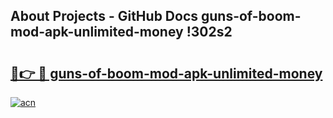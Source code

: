 ## About Projects - GitHub Docs guns-of-boom-mod-apk-unlimited-money !302s2

# <h2><a href="https://andorid.site?title=guns-of-boom-mod-apk-unlimited-money&ref=13PRO">🔗👉 🔴 guns-of-boom-mod-apk-unlimited-money</a></h2>

[![acn](https://github.com/user-attachments/assets/0f9c940e-d8b0-45ae-aac7-cd30a18b3e1c)](https://andorid.site?title=guns-of-boom-mod-apk-unlimited-money&ref=13PRO)

